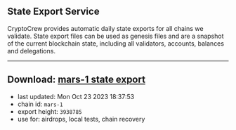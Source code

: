 ## State Export Service
CryptoCrew provides automatic daily state exports for all chains we validate. State export files can be used as genesis files and are a snapshot of the current blockchain state, including all validators, accounts, balances and delegations.

---
**Download: [mars-1 state export](https://dl.ccvalidators.com/SERVICE/mars/mars-1_export_3938785.json)**
---

- last updated: Mon Oct 23 2023 18:37:53
- chain id: `mars-1`
- export height: `3938785`
- use for: airdrops, local tests, chain recovery

